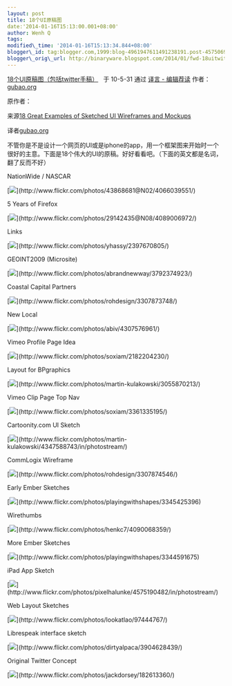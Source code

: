 ```yaml
--- 
layout: post 
title: 18个UI原稿图 
date:'2014-01-16T15:13:00.001+08:00' 
author: Wenh Q
tags:
modified\_time: '2014-01-16T15:13:34.844+08:00' 
blogger\_id: tag:blogger.com,1999:blog-4961947611491238191.post-4575069530630614098
blogger\_orig\_url: http://binaryware.blogspot.com/2014/01/fwd-18uitwitter.html
---
```

[18个UI原稿图（包括twitter手稿）](http://article.yeeyan.org/view/155491/108181) 
 于 10-5-31 通过 [译言 - 编辑荐读](http://www.yeeyan.org/)
作者：[gubao.org](http://gubao.org/)



原作者：

来源[18 Great Examples of Sketched UI Wireframes and
Mockups](http://webdesignledger.com/inspiration/18-great-examples-of-sketched-ui-wireframes-and-mockups)

译者[gubao.org](http://space.yeeyan.org/u/155491)



不管你是不是设计一个网页的UI或是iphone的app，用一个框架图来开始时一个很好的主意。下面是18个伟大的UI的原稿。好好看看吧。（下面的英文都是名词，翻了反而不好）







NationWide / NASCAR



[![](https://images-blogger-opensocial.googleusercontent.com/gadgets/proxy?url=http%3A%2F%2Fwebdesignledger.com%2Fwp-content%2Fuploads%2F2010%2F05%2Fsketched_wireframes_1.jpg&container=blogger&gadget=a&rewriteMime=image%2F*)](http://www.flickr.com/photos/43868681@N02/4066039551/)

5 Years of Firefox



[![](https://images-blogger-opensocial.googleusercontent.com/gadgets/proxy?url=http%3A%2F%2Fwebdesignledger.com%2Fwp-content%2Fuploads%2F2010%2F05%2Fsketched_wireframes_2.jpg&container=blogger&gadget=a&rewriteMime=image%2F*)](http://www.flickr.com/photos/29142435@N08/4089006972/)

Links



[![](https://images-blogger-opensocial.googleusercontent.com/gadgets/proxy?url=http%3A%2F%2Fwebdesignledger.com%2Fwp-content%2Fuploads%2F2010%2F05%2Fsketched_wireframes_3.jpg&container=blogger&gadget=a&rewriteMime=image%2F*)](http://www.flickr.com/photos/yhassy/2397670805/)

GEOINT2009 (Microsite)



[![](https://images-blogger-opensocial.googleusercontent.com/gadgets/proxy?url=http%3A%2F%2Fwebdesignledger.com%2Fwp-content%2Fuploads%2F2010%2F05%2Fsketched_wireframes_4.jpg&container=blogger&gadget=a&rewriteMime=image%2F*)](http://www.flickr.com/photos/abrandnewway/3792374923/)

Coastal Capital Partners



[![](https://images-blogger-opensocial.googleusercontent.com/gadgets/proxy?url=http%3A%2F%2Fwebdesignledger.com%2Fwp-content%2Fuploads%2F2010%2F05%2Fsketched_wireframes_5.jpg&container=blogger&gadget=a&rewriteMime=image%2F*)](http://www.flickr.com/photos/rohdesign/3307873748/)

New Local



[![](https://images-blogger-opensocial.googleusercontent.com/gadgets/proxy?url=http%3A%2F%2Fwebdesignledger.com%2Fwp-content%2Fuploads%2F2010%2F05%2Fsketched_wireframes_6.jpg&container=blogger&gadget=a&rewriteMime=image%2F*)](http://www.flickr.com/photos/abiv/4307576961/)

Vimeo Profile Page Idea



[![](https://images-blogger-opensocial.googleusercontent.com/gadgets/proxy?url=http%3A%2F%2Fwebdesignledger.com%2Fwp-content%2Fuploads%2F2010%2F05%2Fsketched_wireframes_7.jpg&container=blogger&gadget=a&rewriteMime=image%2F*)](http://www.flickr.com/photos/soxiam/2182204230/)

Layout for BPgraphics



[![](https://images-blogger-opensocial.googleusercontent.com/gadgets/proxy?url=http%3A%2F%2Fwebdesignledger.com%2Fwp-content%2Fuploads%2F2010%2F05%2Fsketched_wireframes_8.jpg&container=blogger&gadget=a&rewriteMime=image%2F*)](http://www.flickr.com/photos/martin-kulakowski/3055870213/)

Vimeo Clip Page Top Nav



[![](https://images-blogger-opensocial.googleusercontent.com/gadgets/proxy?url=http%3A%2F%2Fwebdesignledger.com%2Fwp-content%2Fuploads%2F2010%2F05%2Fsketched_wireframes_9.jpg&container=blogger&gadget=a&rewriteMime=image%2F*)](http://www.flickr.com/photos/soxiam/3361335195/)

Cartoonity.com UI Sketch



[![](https://images-blogger-opensocial.googleusercontent.com/gadgets/proxy?url=http%3A%2F%2Fwebdesignledger.com%2Fwp-content%2Fuploads%2F2010%2F05%2Fsketched_wireframes_10.jpg&container=blogger&gadget=a&rewriteMime=image%2F*)](http://www.flickr.com/photos/martin-kulakowski/4347588743/in/photostream/)

CommLogix Wireframe



[![](https://images-blogger-opensocial.googleusercontent.com/gadgets/proxy?url=http%3A%2F%2Fwebdesignledger.com%2Fwp-content%2Fuploads%2F2010%2F05%2Fsketched_wireframes_11.jpg&container=blogger&gadget=a&rewriteMime=image%2F*)](http://www.flickr.com/photos/rohdesign/3307874546/)

Early Ember Sketches



[![](https://images-blogger-opensocial.googleusercontent.com/gadgets/proxy?url=http%3A%2F%2Fwebdesignledger.com%2Fwp-content%2Fuploads%2F2010%2F05%2Fsketched_wireframes_12.jpg&container=blogger&gadget=a&rewriteMime=image%2F*)](http://www.flickr.com/photos/playingwithshapes/3345425396)

Wirethumbs



[![](https://images-blogger-opensocial.googleusercontent.com/gadgets/proxy?url=http%3A%2F%2Fwebdesignledger.com%2Fwp-content%2Fuploads%2F2010%2F05%2Fsketched_wireframes_13.jpg&container=blogger&gadget=a&rewriteMime=image%2F*)](http://www.flickr.com/photos/henkc7/4090068359/)

More Ember Sketches



[![](https://images-blogger-opensocial.googleusercontent.com/gadgets/proxy?url=http%3A%2F%2Fwebdesignledger.com%2Fwp-content%2Fuploads%2F2010%2F05%2Fsketched_wireframes_14.jpg&container=blogger&gadget=a&rewriteMime=image%2F*)](http://www.flickr.com/photos/playingwithshapes/3344591675)

iPad App Sketch



[![](https://images-blogger-opensocial.googleusercontent.com/gadgets/proxy?url=http%3A%2F%2Fwebdesignledger.com%2Fwp-content%2Fuploads%2F2010%2F05%2Fsketched_wireframes_15.jpg&container=blogger&gadget=a&rewriteMime=image%2F*)](http://www.flickr.com/photos/pixelhalunke/4575190482/in/photostream/)

Web Layout Sketches



[![](https://images-blogger-opensocial.googleusercontent.com/gadgets/proxy?url=http%3A%2F%2Fwebdesignledger.com%2Fwp-content%2Fuploads%2F2010%2F05%2Fsketched_wireframes_16.jpg&container=blogger&gadget=a&rewriteMime=image%2F*)](http://www.flickr.com/photos/lookatlao/97444767/)

Librespeak interface sketch



[![](https://images-blogger-opensocial.googleusercontent.com/gadgets/proxy?url=http%3A%2F%2Fwebdesignledger.com%2Fwp-content%2Fuploads%2F2010%2F05%2Fsketched_wireframes_17.jpg&container=blogger&gadget=a&rewriteMime=image%2F*)](http://www.flickr.com/photos/dirtyalpaca/3904628439/)

Original Twitter Concept



[![](https://images-blogger-opensocial.googleusercontent.com/gadgets/proxy?url=http%3A%2F%2Fwebdesignledger.com%2Fwp-content%2Fuploads%2F2010%2F05%2Fsketched_wireframes_18.jpg&container=blogger&gadget=a&rewriteMime=image%2F*)](http://www.flickr.com/photos/jackdorsey/182613360/)
